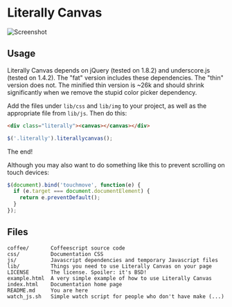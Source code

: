 Literally Canvas
================

![Screenshot](http://steveasleep.com/literallycanvas/img/screenshot.png)

Usage
-----

Literally Canvas depends on jQuery (tested on 1.8.2) and underscore.js (tested
on 1.4.2). The "fat" version includes these dependencies. The "thin" version
does not. The minified thin version is ~26k and should shrink significantly
when we remove the stupid color picker dependency.

Add the files under `lib/css` and `lib/img` to your project, as well as the
appropriate file from `lib/js`. Then do this:

```html
<div class="literally"><canvas></canvas></div>
```

```javascript
$('.literally').literallycanvas();
```

The end!

Although you may also want to do something like this to prevent scrolling on
touch devices:

```javascript
$(document).bind('touchmove', function(e) {
  if (e.target === document.documentElement) {
    return e.preventDefault();
  }
});
```

Files
-----

```
coffee/       Coffeescript source code
css/          Documentation CSS
js/           Javascript dependencies and temporary Javascript files
lib/          Things you need to use Literally Canvas on your page
LICENSE       The license. Spoiler: it's BSD!
example.html  A very simple example of how to use Literally Canvas
index.html    Documentation home page
README.md     You are here
watch_js.sh   Simple watch script for people who don't have make (...)
```
